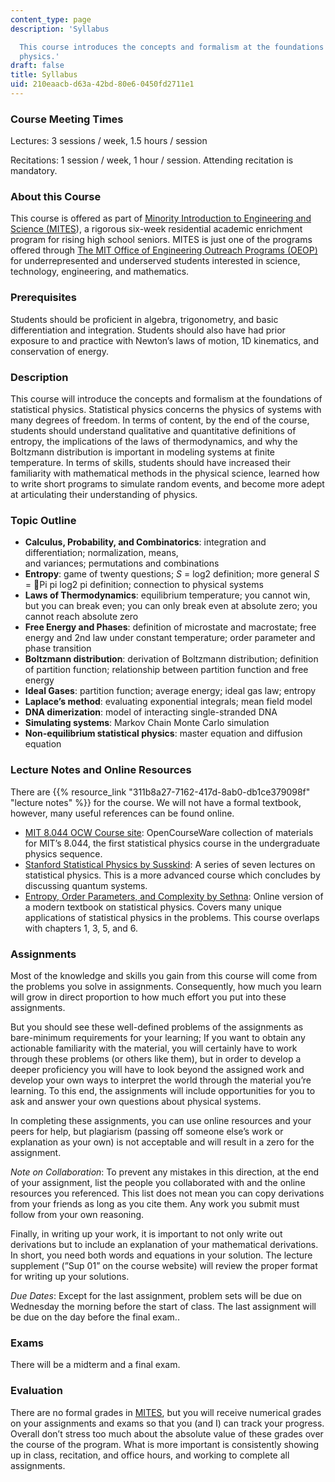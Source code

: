 ```yaml
---
content_type: page
description: 'Syllabus

  This course introduces the concepts and formalism at the foundations of statistical
  physics.'
draft: false
title: Syllabus
uid: 210eaacb-d63a-42bd-80e6-0450fd2711e1
---
```

### Course Meeting Times

Lectures: 3 sessions / week, 1.5 hours / session

Recitations: 1 session / week, 1 hour / session. Attending recitation is mandatory.

### About this Course

This course is offered as part of [Minority Introduction to Engineering and Science (MITES](https://oeop.mit.edu/programs/mites/program-details)), a rigorous six-week residential academic enrichment program for rising high school seniors. MITES is just one of the programs offered through [The MIT Office of Engineering Outreach Programs (OEOP)](https://oeop.mit.edu/about-oeop) for underrepresented and underserved students interested in science, technology, engineering, and mathematics.

### Prerequisites

Students should be proficient in algebra, trigonometry, and basic differentiation and integration. Students should also have had prior exposure to and practice with Newton’s laws of motion, 1D kinematics, and conservation of energy.

### Description

This course will introduce the concepts and formalism at the foundations of statistical physics. Statistical physics concerns the physics of systems with many degrees of freedom. In terms of content, by the end of the course, students should understand qualitative and quantitative definitions of entropy, the implications of the laws of thermodynamics, and why the Boltzmann distribution is important in modeling systems at finite temperature. In terms of skills, students should have increased their familiarity with mathematical methods in the physical science, learned how to write short programs to simulate random events, and become more adept at articulating their understanding of physics.

### Topic Outline

- **Calculus, Probability, and Combinatorics**: integration and differentiation; normalization, means,     
    and variances; permutations and combinations
- **Entropy**: game of twenty questions; *S* = log2 definition; more general *S* = 􀀀Pi pi log2 pi definition; connection to physical systems
- **Laws of Thermodynamics**: equilibrium temperature; you cannot win, but you can break even; you can only break even at absolute zero; you cannot reach absolute zero
- **Free Energy and Phases**: definition of microstate and macrostate; free energy and 2nd law under constant temperature; order parameter and phase transition
- **Boltzmann distribution**: derivation of Boltzmann distribution; definition of partition function; relationship between partition function and free energy
- **Ideal Gases**: partition function; average energy; ideal gas law; entropy
- **Laplace’s method**: evaluating exponential integrals; mean field model
- **DNA dimerization**: model of interacting single-stranded DNA
- **Simulating systems**: Markov Chain Monte Carlo simulation
- **Non-equilibrium statistical physics**: master equation and diffusion equation

### Lecture Notes and Online Resources

There are {{% resource_link "311b8a27-7162-417d-8ab0-db1ce379098f" "lecture notes" %}} for the course. We will not have a formal textbook, however, many useful references can be found online.

- [MIT 8.044 OCW Course site](https://ocw.mit.edu/courses/8-044-statistical-physics-i-spring-2013/): OpenCourseWare collection of materials for MIT’s 8.044, the first statistical physics course in the undergraduate physics sequence.
- [Stanford Statistical Physics by Susskind](https://www.youtube.com/playlist?list=PLpGHT1n4-mAsJ123W3fjPzvlDHOvIhHA0): A series of seven lectures on statistical physics. This is a more advanced course which concludes by discussing quantum systems.
- [Entropy, Order Parameters, and Complexity by Sethna](https://sethna.lassp.cornell.edu/StatMech/EntropyOrderParametersComplexity20.pdf): Online version of a modern textbook on statistical physics. Covers many unique applications of statistical physics in the problems. This course overlaps with chapters 1, 3, 5, and 6.

### Assignments

Most of the knowledge and skills you gain from this course will come from the problems you solve in assignments. Consequently, how much you learn will grow in direct proportion to how much effort you put into these assignments.  

But you should see these well-defined problems of the assignments as bare-minimum requirements for your learning; If you want to obtain any actionable familiarity with the material, you will certainly have to work through these problems (or others like them), but in order to develop a deeper proficiency you will have to look beyond the assigned work and develop your own ways to interpret the world through the material you’re learning. To this end, the assignments will include opportunities for you to ask and answer your own questions about physical systems.

In completing these assignments, you can use online resources and your peers for help, but plagiarism (passing off someone else’s work or explanation as your own) is not acceptable and will result in a zero for the assignment.

*Note on Collaboration*: To prevent any mistakes in this direction, at the end of your assignment, list the people you collaborated with and the online resources you referenced. This list does not mean you can copy derivations from your friends as long as you cite them. Any work you submit must follow from your own reasoning.

Finally, in writing up your work, it is important to not only write out derivations but to include an explanation of your mathematical derivations. In short, you need both words and equations in your solution. The lecture supplement (”Sup 01” on the course website) will review the proper format for writing up your solutions.

*Due Dates*: Except for the last assignment, problem sets will be due on Wednesday the morning before the start of class. The last assignment will be due on the day before the final exam..

### Exams

There will be a midterm and a final exam.

### Evaluation

There are no formal grades in [MITES](https://oeop.mit.edu/programs/mites/program-details), but you will receive numerical grades on your assignments and exams so that you (and I) can track your progress. Overall don’t stress too much about the absolute value of these grades over the course of the program. What is more important is consistently showing up in class, recitation, and office hours, and working to complete all assignments.